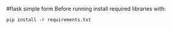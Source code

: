 #flask simple form
Before running install required libraries with:

```
pip install -r requirements.txt
```